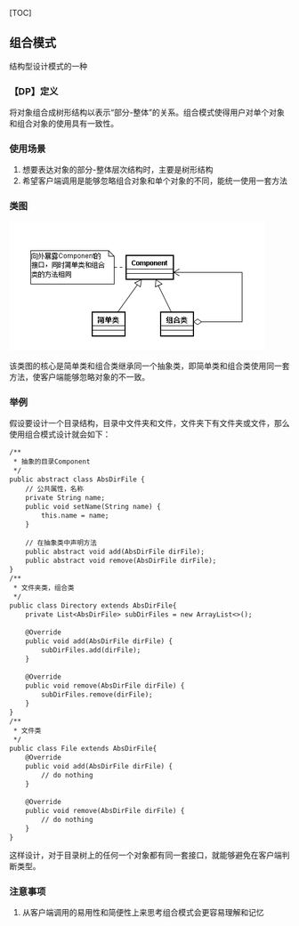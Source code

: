 [TOC]
## 组合模式
结构型设计模式的一种

### 【DP】定义
将对象组合成树形结构以表示“部分-整体”的关系。组合模式使得用户对单个对象和组合对象的使用具有一致性。

### 使用场景
1. 想要表达对象的部分-整体层次结构时，主要是树形结构
2. 希望客户端调用是能够忽略组合对象和单个对象的不同，能统一使用一套方法

### 类图
![组合模式](https://github.com/tengyuanjack/Blogs/blob/master/attachments/graphs/design-pattern/%E7%BB%84%E5%90%88%E6%A8%A1%E5%BC%8F.png)

该类图的核心是简单类和组合类继承同一个抽象类，即简单类和组合类使用同一套方法，使客户端能够忽略对象的不一致。

### 举例
假设要设计一个目录结构，目录中文件夹和文件，文件夹下有文件夹或文件，那么使用组合模式设计就会如下：
```
/**
 * 抽象的目录Component
 */
public abstract class AbsDirFile {
    // 公共属性，名称
    private String name;
    public void setName(String name) {
        this.name = name;
    }

    // 在抽象类中声明方法
    public abstract void add(AbsDirFile dirFile);
    public abstract void remove(AbsDirFile dirFile);
}
/**
 * 文件夹类，组合类
 */
public class Directory extends AbsDirFile{
    private List<AbsDirFile> subDirFiles = new ArrayList<>();

    @Override
    public void add(AbsDirFile dirFile) {
        subDirFiles.add(dirFile);
    }

    @Override
    public void remove(AbsDirFile dirFile) {
        subDirFiles.remove(dirFile);
    }
}
/**
 * 文件类
 */
public class File extends AbsDirFile{
    @Override
    public void add(AbsDirFile dirFile) {
        // do nothing
    }

    @Override
    public void remove(AbsDirFile dirFile) {
        // do nothing
    }
}
```
这样设计，对于目录树上的任何一个对象都有同一套接口，就能够避免在客户端判断类型。

### 注意事项
1. 从客户端调用的易用性和简便性上来思考组合模式会更容易理解和记忆

